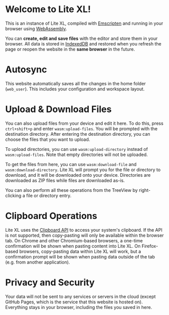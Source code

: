 # Welcome to Lite XL!

This is an instance of Lite XL, compiled with [Emscripten][1] and running
in your browser using [WebAssembly][2].

You can **create, edit and save files** with the editor and store them in
your browser. All data is stored in [IndexedDB][3] and restored when you
refresh the page or reopen the website in the **same browser** in the future.

# Autosync

This website automatically saves all the changes in the home folder (`web_user`).
This includes your configuration and workspace layout.

# Upload & Download Files

You can also upload files from your device and edit it here. To do this,
press `ctrl+shift+p` and enter `wasm:upload-files`. You will be prompted with
the destination directory. After entering the destination directory,
you can choose the files that you want to upload.

To upload directories, you can use `wasm:upload-directory`
instead of `wasm:upload-files`. Note that empty directories will not be uploaded.

To get the files from here, you can use `wasm:download-file` and `wasm:download-directory`.
Lite XL will prompt you for the file or directory to download, and it will be downloaded
onto your device. Directories are downloaded as ZIP files while files are downloaded as-is.

You can also perform all these operations from the TreeView by right-clicking
a file or directory entry.

# Clipboard Operations

Lite XL uses the [Clipboard API][4] to access your system's clipboard.
If the API is not supported, then copy-pasting will only be available within the browser tab.
On Chrome and other Chromium-based browsers, a one-time confirmation will be shown
when pasting content into Lite XL.
On Firefox-based browsers, copy-pasting data within Lite XL will work,
but a confirmation prompt will be shown when pasting data outside of the tab
(e.g. from another application).

# Privacy and Security

Your data will not be sent to any services or servers in the cloud
(except GitHub Pages, which is the service that this website is hosted on).
Everything stays in your browser, including the files you saved in here.


[1]: https://emscripten.org/
[2]: https://webassembly.org/
[3]: https://developer.mozilla.org/en-US/docs/Web/API/IndexedDB_API
[4]: https://developer.mozilla.org/en-US/docs/Web/API/Clipboard

